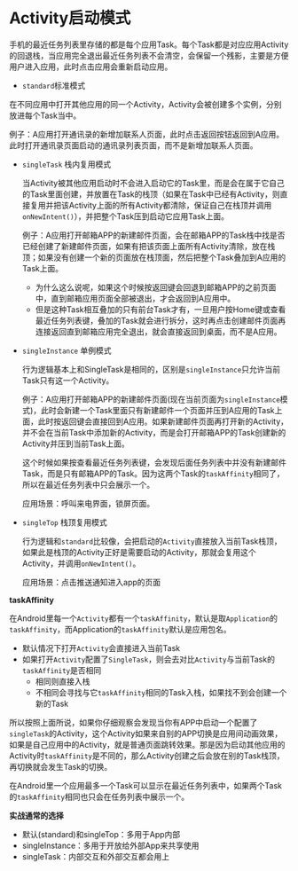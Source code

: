 # Activity启动模式

手机的最近任务列表里存储的都是每个应用Task。每个Task都是对应应用Activity的回退栈，当应用完全退出最近任务列表不会清空，会保留一个残影，主要是方便用户进入应用，此时点击应用会重新启动应用。

* `standard`标准模式

​	    在不同应用中打开其他应用的同一个Activity，Activity会被创建多个实例，分别放进每个Task当中。

​		例子：A应用打开通讯录的新增加联系人页面，此时点击返回按钮返回到A应用。此时打开通讯录页面启动的通讯录列表页面，而不是新增加联系人页面。

* `singleTask` 栈内复用模式

  当Activity被其他应用启动时不会进入启动它的Task里，而是会在属于它自己的Task里面创建，并放置在Task的栈顶（如果在Task中已经有Activity，则直接复用并把该Activity上面的所有Activity都清除，保证自己在栈顶并调用`onNewIntent()`），并把整个Task压到启动它应用Task上面。

  例子：A应用打开邮箱APP的新建邮件页面，会在邮箱APP的Task栈中找是否已经创建了新建邮件页面，如果有把该页面上面所有Activity清除，放在栈顶；如果没有创建一个新的页面放在栈顶面，然后把整个Task叠加到A应用的Task上面。

  * 为什么这么说呢，如果这个时候按返回键会回退到邮箱APP的之前页面中，直到邮箱应用页面全部被退出，才会返回到A应用中。
  * 但是这种Task相互叠加的只有前台Task才有，一旦用户按Home键或查看最近任务列表键，叠加的Task就会进行拆分，这时再点击创建邮件页面再连接返回直到邮箱应用完全退出，就会直接返回到桌面，而不是A应用。

* `singleInstance` 单例模式

  行为逻辑基本上和SingleTask是相同的，区别是`singleInstance`只允许当前Task只有这一个Activity。

  例子：A应用打开邮箱APP的新建邮件页面(现在当前页面为`singleInstance`模式)，此时会新建一个Task里面只有新建邮件一个页面并压到A应用的Task上面，此时按返回键会直接回到A应用。如果新建邮件页面再打开新的Activity，并不会在当前Task中添加新的Activity，而是会打开邮箱APP的Task创建新的Activity并压到当前Task上面。

  这个时候如果按查看最近任务列表键，会发现后面任务列表中并没有新建邮件Task，而是只有邮箱APP的Task。因为这两个Task的`taskAffinity`相同了，所以在最近任务列表中只会展示一个。

  应用场景：呼叫来电界面，锁屏页面。

* `singleTop` 栈顶复用模式

  行为逻辑和`standard`比较像，会把启动的``Activity``直接放入当前Task栈顶，如果此是栈顶的Activity正好是需要启动的Activity，那就会复用这个Activity，并调用`onNewIntent()`。

  应用场景：点击推送通知进入app的页面
  



**taskAffinity**

在Android里每一个``Activity``都有一个``taskAffinity``，默认是取``Application``的``taskAffinity``，而Application的`taskAffinity`默认是应用包名。

* 默认情况下打开`Activity`会直接进入当前Task
* 如果打开`Activity`配置了`SingleTask`，则会去对比`Activity`与当前Task的`taskAffinity`是否相同
  * 相同则直接入栈
  * 不相同会寻找与它`taskAffinity`相同的Task入栈，如果找不到会创建一个新的Task

所以按照上面所说，如果你仔细观察会发现当你有APP中启动一个配置了`singleTask`的Activity，这个Activity如果来自别的APP切换是应用间动画效果，如果是自己应用中的Activity，就是普通页面跳转效果。那是因为启动其他应用的Activity时`taskAffinity`是不同的，那么Activity创建之后会放在别的Task栈顶，再切换就会发生Task的切换。

在Android里一个应用最多一个Task可以显示在最近任务列表中，如果两个Task的``taskAffinity``相同也只会在任务列表中展示一个。



**实战通常的选择**

* 默认(standard)和singleTop：多用于App内部
* singleInstance：多用于开放给外部App来共享使用
* singleTask：内部交互和外部交互都会用上
